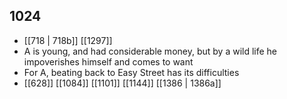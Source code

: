 ## 1024
- [[718 | 718b]] [[1297]] 
- A is young, and had considerable money, but by a wild life he impoverishes himself and comes to want
- For A, beating back to Easy Street has its difficulties
- [[628]] [[1084]] [[1101]] [[1144]] [[1386 | 1386a]] 

